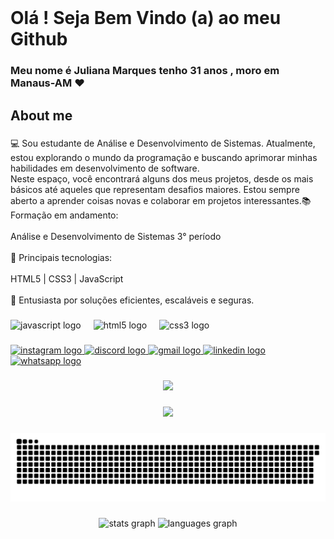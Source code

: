 <br clear="both">

<h1 align="left">Olá ! Seja Bem Vindo (a) ao meu Github</h1>

###

<h3 align="left">Meu nome é Juliana Marques tenho 31 anos , moro em Manaus-AM ♥</h3>

###

<h2 align="left">About me</h2>

### 

<p align="left">💻 Sou estudante de Análise e Desenvolvimento de Sistemas. Atualmente, estou explorando o mundo da programação e buscando aprimorar minhas habilidades em desenvolvimento de software. <br>Neste espaço, você encontrará alguns dos meus projetos, desde os mais básicos até aqueles que representam desafios maiores. Estou sempre aberto a aprender coisas novas e colaborar em projetos interessantes.📚 Formação em andamento:<br><br>Análise e Desenvolvimento de Sistemas 3° período <br><br>🚀 Principais tecnologias:<br><br>HTML5  | CSS3 | JavaScript  <br><br>🌟 Entusiasta por soluções eficientes, escaláveis e seguras.</p>

###

<div align="left">
  <img src="https://cdn.jsdelivr.net/gh/devicons/devicon/icons/javascript/javascript-original.svg" height="30" alt="javascript logo"  />
  <img width="12" />
  <img src="https://cdn.jsdelivr.net/gh/devicons/devicon/icons/html5/html5-original.svg" height="30" alt="html5 logo"  />
  <img width="12" />
  <img src="https://cdn.jsdelivr.net/gh/devicons/devicon/icons/css3/css3-original.svg" height="30" alt="css3 logo"  />
</div>

###

<div align="left">
  <a href="https://www.instagram.com/stories/juuhcrvg_/" target="_blank">
  <img src="https://img.shields.io/static/v1?message=Instagram&logo=instagram&label=&color=E4405F&logoColor=white&labelColor=&style=for-the-badge" height="35" alt="instagram logo"  /> </a>
  <a href="https://discord.gg/hTKzmak" target_blank">
  <img src="https://img.shields.io/static/v1?message=Discord&logo=discord&label=&color=7289DA&logoColor=white&labelColor=&style=for-the-badge" height="35" alt="discord logo"  /> </a>
  <a href ="https://mail.google.com/mail/u/0/#inbox" target_blank">
  <img src="https://img.shields.io/static/v1?message=Gmail&logo=gmail&label=&color=D14836&logoColor=white&labelColor=&style=for-the-badge" height="35" alt="gmail logo"  /> </a>
  <a href="https://www.linkedin.com/in/juliana-carvalho-2922201a2/" target_blank">
  <img src="https://img.shields.io/static/v1?message=LinkedIn&logo=linkedin&label=&color=0077B5&logoColor=white&labelColor=&style=for-the-badge" height="35" alt="linkedin logo"  /> </a>
<a href="https://wa.me/message/EEGMXIB2UPELI1" target_blank">
  <img src="https://img.shields.io/static/v1?message=Whatsapp&logo=whatsapp&label=&color=25D366&logoColor=white&labelColor=&style=for-the-badge" height="35" alt="whatsapp logo"  /> </a>
</div>

###

<div align="center">
  <img src="https://profile-counter.glitch.me/juuhcrvg/count.svg?"  />
</div>

###

<div align="center">
  <img height="200" src="https://media4.giphy.com/media/v1.Y2lkPTc5MGI3NjExdGVvaXhva2Z3ZHRtc2R4MzA1N3VhZTlyd2xzbWxqNWhwZnhpZzJ2cCZlcD12MV9pbnRlcm5hbF9naWZfYnlfaWQmY3Q9Zw/uczfS5GOSnW5mu9JUs/giphy.gif"  />
</div>

###

<img src="https://raw.githubusercontent.com/juuhcrvg/juuhcrvg/output/snake.svg" alt="Snake animation" />

###


###

<div align="center">
  <img src="https://github-readme-stats.vercel.app/api?username=juuhcrvg&hide_title=false&hide_rank=false&show_icons=true&include_all_commits=true&count_private=true&disable_animations=false&theme=dracula&locale=en&hide_border=false&order=1" height="150" alt="stats graph"  />
  <img src="https://github-readme-stats.vercel.app/api/top-langs?username=juuhcrvg&locale=en&hide_title=false&layout=compact&card_width=320&langs_count=5&theme=dracula&hide_border=false&order=2" height="150" alt="languages graph"  />
</div>

###
